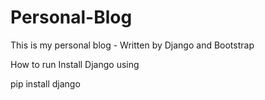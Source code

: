 # Personal-Blog
This is my personal blog - Written by Django and Bootstrap 

How to run
Install Django using

pip install django
